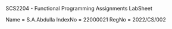 SCS2204 - Functional Programming Assignments LabSheet

Name = S.A.Abdulla
IndexNo = 22000021
RegNo = 2022/CS/002
